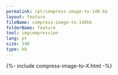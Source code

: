 ```yaml
---
permalink: /pt/compress-image-to-140-kb
layout: feature
fileName: compress-image-to-140kb
folderName: feature
tool: imgcompression
lang: pt
size: 140
type: kb
---
```


{%- include compress-image-to-X.html -%}
